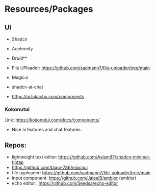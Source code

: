 # Resources/Packages

## UI
- Shadcn 
- Aceternity 
- Druid**
- File UPloader: https://github.com/sadmann7/file-uploader/tree/main
- Magicui

- shadcn-ai-chat
- https://ui.lukacho.com/components
### Kokonutui 
Link: https://kokonutui.com/docs/components/
- Nice ai features and chat features.



## Repos:
- lightweight text editor: https://github.com/Aslam97/shadcn-minimal-tiptap
- https://github.com/taqui-786/mixcnui
- file uyploader: https://github.com/sadmann7/file-uploader/tree/main
- input component: https://github.com/JaleelB/emblor (emblor)
- echo editor : https://github.com/Seedsa/echo-editor
